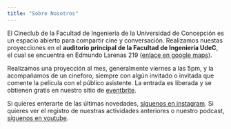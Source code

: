```yaml
---
title: "Sobre Nosotros"
---
```


El Cineclub de la Facultad de Ingeniería de la Universidad de Concepción es un espacio abierto para compartir cine y conversación. Realizamos nuestas proyecciones en el **auditorio principal de la Facultad de Ingeniería UdeC**, el cual se encuentra en Edmundo Larenas 219 ([enlace en google maps](https://maps.app.goo.gl/X4rVSc2hU1oYfGys8)).

Realizamos una proyección al mes, generalmente viernes a las 5pm, y la acompañamos de un cineforo, siempre con algún invitado o invitada que comente la película con el público asistente. La entrada es liberada y se obtienen gratis en nuestro sitio de [eventbrite](https://www.eventbrite.com/o/cineclub-fi-udec-113588374481).

Si quieres enterarte de las últimas novedades, [síguenos en instagram](https://www.instagram.com/cineclubfiudec/). Si quieres ver el registro de nuestras actividades anteriores o nuestro podcast, [síguenos en youtube](https://www.youtube.com/@CineclubFIUdeC).
